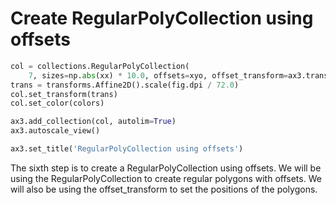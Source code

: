 # Create RegularPolyCollection using offsets

```python
col = collections.RegularPolyCollection(
    7, sizes=np.abs(xx) * 10.0, offsets=xyo, offset_transform=ax3.transData)
trans = transforms.Affine2D().scale(fig.dpi / 72.0)
col.set_transform(trans)
col.set_color(colors)

ax3.add_collection(col, autolim=True)
ax3.autoscale_view()

ax3.set_title('RegularPolyCollection using offsets')
```

The sixth step is to create a RegularPolyCollection using offsets. We will be using the RegularPolyCollection to create regular polygons with offsets. We will also be using the offset_transform to set the positions of the polygons.
